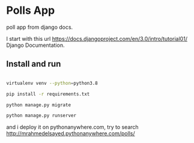 # Polls App

poll app from django docs.

I start with this url https://docs.djangoproject.com/en/3.0/intro/tutorial01/ Django Documentation.


## Install and run

```bash

virtualenv venv --python=python3.8

pip install -r requirements.txt

python manage.py migrate

python manage.py runserver

```

and i deploy it on pythonanywhere.com, try to search http://mrahmedelsayed.pythonanywhere.com/polls/  

